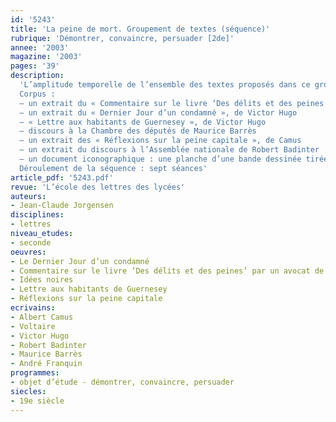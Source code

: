 ```yaml
---
id: '5243'
title: 'La peine de mort. Groupement de textes (séquence)'
rubrique: 'Démontrer, convaincre, persuader [2de]'
annee: '2003'
magazine: '2003'
pages: '39'
description: 
  'L’amplitude temporelle de l’ensemble des textes proposés dans ce groupement recouvre à peu près la période qui a conduit de l’ouvrage de Beccaria (« Des délits et des peines », 1764) à l’abolition de la peine de mort en France (1981) ; elle figure donc en raccourci l’histoire de cette conquête, dans une centaine de pays du moins. Ces textes politiques mettent en jeu des analyses, des raisonnements, des stratégies de séduction et des systèmes de valeurs complexes. Ils jalonnent une histoire vieille de plus de deux siècles et qui n’est pas terminée dans beaucoup de pays. Étudier ce qui a fait leur efficacité est donc riche d’enseignements, susceptible d’apprendre à penser, propre à aiguiser le sens critique. Enfin, ils renvoient à un éventail assez large de genres (roman, essai, lettre ouverte, discours) et de registres (ironique, polémique, tragique, satirique, épique, pathétique, comique).
  Corpus :
  – un extrait du « Commentaire sur le livre ‘Des délits et des peines’ (de Beccaria) par un avocat de province », de Voltaire
  – un extrait du « Dernier Jour d’un condamné », de Victor Hugo
  – « Lettre aux habitants de Guernesey », de Victor Hugo
  – discours à la Chambre des députés de Maurice Barrès
  – un extrait des « Réflexions sur la peine capitale », de Camus
  – un extrait du discours à l’Assemblée nationale de Robert Badinter
  – un document iconographique : une planche d’une bande dessinée tirée de l’album « Idées noires », d’André Franquin
  Déroulement de la séquence : sept séances'
article_pdf: '5243.pdf'
revue: 'L’école des lettres des lycées'
auteurs:
- Jean-Claude Jorgensen
disciplines:
- lettres
niveau_etudes:
- seconde
oeuvres:
- Le Dernier Jour d’un condamné
- Commentaire sur le livre ‘Des délits et des peines’ par un avocat de province
- Idées noires
- Lettre aux habitants de Guernesey
- Réflexions sur la peine capitale
ecrivains:
- Albert Camus
- Voltaire
- Victor Hugo
- Robert Badinter
- Maurice Barrès
- André Franquin
programmes:
- objet d’étude - démontrer, convaincre, persuader
siecles:
- 19e siècle
---
```

